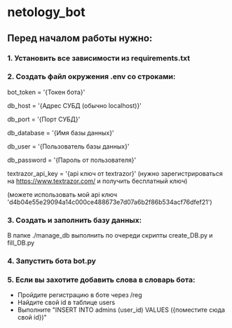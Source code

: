 # netology_bot

## Перед началом работы нужно:

### 1. Установить все зависимости из requirements.txt

### 2. Создать файл окружения .env со строками:

bot_token = '{Токен бота}'

db_host = '{Адрес СУБД (обычно localhost)}'

db_port = '{Порт СУБД}'

db_database = '{Имя базы данных}'

db_user = '{Пользователь базы данных}'

db_password = '{Пароль от пользователя}'

textrazor_api_key = '{api ключ от textrazor}' (нужно зарегистрироваться на https://www.textrazor.com/ и получить бесплатный ключ)

(можете использовать мой api ключ 'd4b04e55e29094a14c000ce488673e7d07a6b2f86b534acf76dfef21')

### 3. Создать и заполнить базу данных:

В папке ./manage_db выполнить по очереди скрипты create_DB.py и fill_DB.py

### 4. Запустить бота bot.py


### 5. Если вы захотите добавить слова в словарь бота:

- Пройдите регистрацию в боте через /reg
- Найдите свой id в таблице users
- Выполните "INSERT INTO admins (user_id) VALUES ({поместите сюда свой id})"
